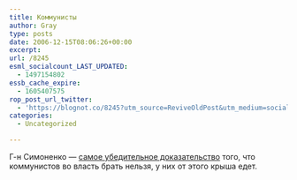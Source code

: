 ```yaml
---
title: Коммунисты
author: Gray
type: posts
date: 2006-12-15T08:06:26+00:00
excerpt:
url: /8245
esml_socialcount_LAST_UPDATED:
  - 1497154802
essb_cache_expire:
  - 1605407575
rop_post_url_twitter:
  - 'https://blognot.co/8245?utm_source=ReviveOldPost&utm_medium=social&utm_campaign=ReviveOldPost'
categories:
  - Uncategorized

---
```








Г-н Симоненко &#8212; <a href="http://www.korrespondent.net/main/173417/" target="_blank">самое убедительное доказательство</a> того, что коммунистов во власть брать нельзя, у них от этого крыша едет.